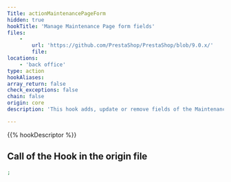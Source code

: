```yaml
---
Title: actionMaintenancePageForm
hidden: true
hookTitle: 'Manage Maintenance Page form fields'
files:
    -
        url: 'https://github.com/PrestaShop/PrestaShop/blob/9.0.x/'
        file: 
locations:
    - 'back office'
type: action
hookAliases: 
array_return: false
check_exceptions: false
chain: false
origin: core
description: 'This hook adds, update or remove fields of the Maintenance Page form'

---
```


{{% hookDescriptor %}}

## Call of the Hook in the origin file

```php
;
```
